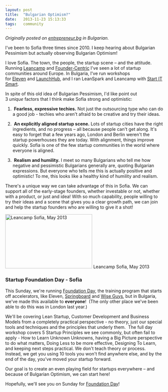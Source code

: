 ```yaml
---
layout: post
title:  "Bulgarian Optimism?"
date:   2013-11-23 15:13:33
tags:   community
---
```


<link href="http://www.entrepreneur.bg/4353/balgarski-optimizam/" rel="canonical" /> <em>Originally posted on <a href="http://www.entrepreneur.bg/4353/balgarski-optimizam/">entrepreneur.bg</a> in Bulgarian.</em>

I've been to Sofia three times since 2010. I keep hearing about Bulgarian Pessimism but actually observing Bulgarian Optimism!

I love Sofia. The town, the people, the startup scene – and the attitude. Running <a href="http://leancamp.co/" target="_blank">Leancamp</a> and <a href="http://www.foundercentric.com/practical-lean-startup-workshop/" target="_blank">Founder-Centric</a> I've seen a lot of startup communities around Europe. In Bulgaria, I've run workshops for <a href="http://eleven.bg/" target="_blank">Eleven</a> and <a href="http://launchub.com/" target="_blank">LaunchHub</a>, and I ran LeanSpark and Leancamp with <a href="http://www.startitsmart.com/" target="_blank">Start IT Smart</a>.

In spite of this old idea of Bulgarian Pessimism, I'd like point out 3 <i>unique</i> factors that I think make Sofia strong and optimistic:

1)  <strong>Fearless, expressive techies.</strong> Not just the outsourcing type who can do a good job - techies who aren't afraid to be creative and try their ideas.

2)  <strong>An explicitly aligned startup scene.</strong> Lots of startup cities have the right ingredients, and no progress – all because people can't get along. It's easy to forget that a few years ago, London and Berlin weren't the startup powerhouses they are today. With alignment, things improve quickly. Sofia is one of the few startup communities in the world where everyone is aligned.

3)  <strong>Realism and humility.</strong> I meet so many Bulgarians who tell me how negative and pessimistic Bulgarians generally are, quoting Bulgarian expressions. But everyone who tells me this is actually positive and optimistic! To me, this looks like a healthy kind of humility and realism.

There's a unique way we can take advantage of this in Sofia. We can support all of the early-stage founders, whether investable or not, whether with a product, or just and idea! With so much capability, people willing to try their ideas and a scene that gives you a clear growth path, we can join and help the startup founders who are willing to give it a shot!

<a href="https://dl.dropboxusercontent.com/u/6606104/www/saintsal/img/2013/06/leancamp-sofia.jpg"><img class=" wp-image-3882   " alt="Leancamp Sofia, May 2013" src="https://dl.dropboxusercontent.com/u/6606104/www/saintsal/img/2013/06/leancamp-sofia.jpg" width="277" height="173" /></a> 
Leancamp Sofia, May 2013

<h3>Startup Foundation Day - Sofia</h3>
This Sunday, we're running <a href="http://www.foundercentric.com/practical-lean-startup-workshop/" target="_blank">Foundation Day</a>, the training program that starts off accelerators, like Eleven, <a href="http://springboard.com/" target="_blank">Springboard</a> and <a href="http://startupwiseguys.com/" target="_blank">Wise Guys</a>, but in Bulgaria, we've made this available to <b>everyone</b>!  (The only other place we've been able to do this was in London last year.)

We'll be covering Lean Startup, Customer Development and Business Models from a completely practical perspective - no theory, just our special tools and techniques and the principles that underly them.  The full day workshop covers 5 Startup Principles we see commonly, but often fail to apply - How to Learn Unknown Unknowns, having a Big Picture perspective to do what matters, Doing Less to be more effective, Designing To Learn, and keeping next steps practical. We don't teach theory or process. Instead, we get you using 10 tools you won't find anywhere else, and by the end of the day, you've moved your startup forward.

Our goal is to create an even playing field for startups everywhere – and because of Bulgarian Optimism, we can start here!

Hopefully, we'll see you on Sunday for <a href="http://www.foundercentric.com/practical-lean-startup-workshop/" target="_blank">Foundation Day</a>!
